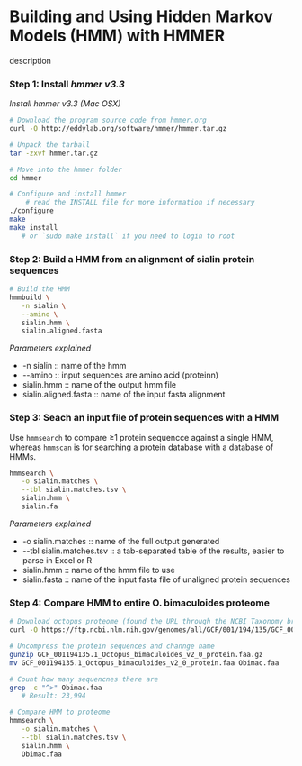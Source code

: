 # Building and Using Hidden Markov Models (HMM) with HMMER
description

### Step 1:  Install ___hmmer v3.3___
_Install hmmer v3.3 (Mac OSX)_
```bash
# Download the program source code from hmmer.org
curl -O http://eddylab.org/software/hmmer/hmmer.tar.gz

# Unpack the tarball
tar -zxvf hmmer.tar.gz

# Move into the hmmer folder
cd hmmer

# Configure and install hmmer
    # read the INSTALL file for more information if necessary
./configure
make
make install
   # or `sudo make install` if you need to login to root
```

### Step 2:  Build a HMM from an alignment of sialin protein sequences
```bash
# Build the HMM
hmmbuild \
   -n sialin \
   --amino \
   sialin.hmm \
   sialin.aligned.fasta
```
_Parameters explained_
- -n sialin :: name of the hmm
- --amino :: input sequences are amino acid (proteinn)
- sialin.hmm :: name of the output hmm file
- sialin.aligned.fasta :: name of the input fasta alignment

### Step 3: Seach an input file of protein sequences with a HMM
Use `hmmsearch` to compare ≥1 protein sequencce against a single HMM, whereas `hmmscan` is for searching a protein database with a database of HMMs.
```bash
hmmsearch \
   -o sialin.matches \
   --tbl sialin.matches.tsv \
   sialin.hmm \
   sialin.fa
```
_Parameters explained_
- -o sialin.matches :: name of the full output generated
- --tbl sialin.matches.tsv :: a tab-separated table of the results, easier to parse in Excel or R
- sialin.hmm :: name of the hmm file to use
- sialin.fasta :: name of the input fasta file of unaligned protein sequences

### Step 4:  Compare HMM to entire O. bimaculoides proteome
```bash
# Download octopus proteome (found the URL through the NCBI Taxonomy browser
curl -O https://ftp.ncbi.nlm.nih.gov/genomes/all/GCF/001/194/135/GCF_001194135.1_Octopus_bimaculoides_v2_0/GCF_001194135.1_Octopus_bimaculoides_v2_0_protein.faa.gz

# Uncompress the protein sequences and channge name
gunzip GCF_001194135.1_Octopus_bimaculoides_v2_0_protein.faa.gz
mv GCF_001194135.1_Octopus_bimaculoides_v2_0_protein.faa Obimac.faa

# Count how many sequencnes there are
grep -c "^>" Obimac.faa
   # Result: 23,994

# Compare HMM to proteome
hmmsearch \
   -o sialin.matches \
   --tbl sialin.matches.tsv \
   sialin.hmm \
   Obimac.faa
```
